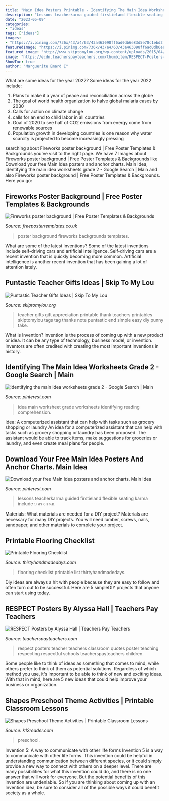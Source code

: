 ```yaml
---
title: "Main Idea Posters Printable - Identifying The Main Idea Worksheets Grade 2"
description: "Lessons teacherkarma guided firstieland flexible seating karma include บ อร อก นท"
date: "2023-05-09"
categories:
- "ideas"
tags: ["ideas"]
images:
- "https://i.pinimg.com/736x/43/a4/63/43a463098ff6ad0db6e83d5e78c1ebd2.jpg"
featuredImage: "https://i.pinimg.com/736x/43/a4/63/43a463098ff6ad0db6e83d5e78c1ebd2.jpg"
featured_image: "http://www.skiptomylou.org/wp-content/uploads/2015/04/Printable-Teacher-Appreciation-Gift-Tags1-1.jpg"
image: "https://ecdn.teacherspayteachers.com/thumbitem/RESPECT-Posters-046482800-1380933840-1500876016/original-910693-1.jpg"
ShowToc: true
author: "Marguerite Emard I"
---
```



What are some ideas for the year 2022?
Some ideas for the year 2022 include:
1. Plans to make it a year of peace and reconciliation across the globe 
2. The goal of world health organization to halve global malaria cases by 2030 
3. Calls for action on climate change 
4. calls for an end to child labor in all countries 
5. Goal of 2020 to see half of CO2 emissions from energy come from renewable sources 
6. Population growth in developing countries is one reason why water scarcity is projected to become increasingly pressing 

	

		
searching about Fireworks poster background | Free Poster Templates &amp; Backgrounds you've visit to the right page. We have 7 Images about Fireworks poster background | Free Poster Templates &amp; Backgrounds like Download your free Main Idea posters and anchor charts. Main Idea, identifying the main idea worksheets grade 2 - Google Search | Main and also Fireworks poster background | Free Poster Templates &amp; Backgrounds. Here you go:
		
    
## Fireworks Poster Background | Free Poster Templates &amp; Backgrounds

<img loading=lazy src="http://www.freepostertemplates.co.uk/wp-content/previews/poster-background-fireworks.jpg" onerror="this.onerror=null;this.src='https://tse3.mm.bing.net/th?id=OIP.THyvBeUldtmaRpEzmrvRgwHaKd&amp;pid=15.1';" alt="Fireworks poster background | Free Poster Templates &amp; Backgrounds">

_Source: freepostertemplates.co.uk_

>poster background fireworks backgrounds templates. 

	

What are some of the latest inventions?
Some of the latest inventions include self-driving cars and artificial intelligence. Self-driving cars are a recent invention that is quickly becoming more common. Artificial intelligence is another recent invention that has been gaining a lot of attention lately.

    
## Puntastic Teacher Gifts Ideas | Skip To My Lou

<img loading=lazy src="http://www.skiptomylou.org/wp-content/uploads/2015/04/Printable-Teacher-Appreciation-Gift-Tags1-1.jpg" onerror="this.onerror=null;this.src='https://tse2.mm.bing.net/th?id=OIP.Cbk-qAgxhnCm7A_vnm_5cwHaLH&amp;pid=15.1';" alt="Puntastic Teacher Gifts Ideas | Skip To My Lou">

_Source: skiptomylou.org_

>teacher gifts gift appreciation printable thank teachers printables skiptomylou tags tag thanks note puntastic end simple easy diy punny take. 

	

What is Invention?
Invention is the process of coming up with a new product or idea. It can be any type of technology, business model, or invention. Inventors are often credited with creating the most important inventions in history.

    
## Identifying The Main Idea Worksheets Grade 2 - Google Search | Main

<img loading=lazy src="https://i.pinimg.com/736x/ca/4f/a2/ca4fa2927b78cb269303771f9b162b1c.jpg" onerror="this.onerror=null;this.src='https://tse1.mm.bing.net/th?id=OIP.WIaDjdvyRfloZq5rgNdnrQHaJ4&amp;pid=15.1';" alt="identifying the main idea worksheets grade 2 - Google Search | Main">

_Source: pinterest.com_

>idea main worksheet grade worksheets identifying reading comprehension. 

	

Idea: A computerized assistant that can help with tasks such as grocery shopping or laundry
An idea for a computerized assistant that can help with tasks such as grocery shopping or laundry has been proposed. The assistant would be able to track items, make suggestions for groceries or laundry, and even create meal plans for people.

    
## Download Your Free Main Idea Posters And Anchor Charts. Main Idea

<img loading=lazy src="https://i.pinimg.com/736x/43/a4/63/43a463098ff6ad0db6e83d5e78c1ebd2.jpg" onerror="this.onerror=null;this.src='https://tse4.mm.bing.net/th?id=OIP.4mnXs6HYhx4dOZJfqG_aSwHaLH&amp;pid=15.1';" alt="Download your free Main Idea posters and anchor charts. Main Idea">

_Source: pinterest.com_

>lessons teacherkarma guided firstieland flexible seating karma include บ อร อก นท. 

	

Materials: What materials are needed for a DIY project?
Materials are necessary for many DIY projects. You will need lumber, screws, nails, sandpaper, and other materials to complete your project.

    
## Printable Flooring Checklist

<img loading=lazy src="http://www.thirtyhandmadedays.com/wp-content/uploads/2014/11/flooringchecklisttextedit.png" onerror="this.onerror=null;this.src='https://tse1.mm.bing.net/th?id=OIP.092qt-gfJDaELhoBxrT9mgHaLI&amp;pid=15.1';" alt="Printable Flooring Checklist">

_Source: thirtyhandmadedays.com_

>flooring checklist printable list thirtyhandmadedays. 

	

Diy ideas are always a hit with people because they are easy to follow and often turn out to be successful. Here are 5 simpleDIY projects that anyone can start using today.

    
## RESPECT Posters By Alyssa Hall | Teachers Pay Teachers

<img loading=lazy src="https://ecdn.teacherspayteachers.com/thumbitem/RESPECT-Posters-046482800-1380933840-1500876016/original-910693-1.jpg" onerror="this.onerror=null;this.src='https://tse2.mm.bing.net/th?id=OIP.G74dNh6NvCfbyfP0TdrCNwAAAA&amp;pid=15.1';" alt="RESPECT Posters by Alyssa Hall | Teachers Pay Teachers">

_Source: teacherspayteachers.com_

>respect posters teacher teachers classroom quotes poster teaching respecting respectful schools teacherspayteachers children. 

	

Some people like to think of ideas as something that comes to mind, while others prefer to think of them as potential solutions. Regardless of which method you use, it's important to be able to think of new and exciting ideas. With that in mind, here are 5 new ideas that could help improve your business or organization.

    
## Shapes Preschool Theme Activities | Printable Classroom Lessons

<img loading=lazy src="https://www.k12reader.com/wp-content/uploads/ShapesThemeActivitiy-225x300.jpg" onerror="this.onerror=null;this.src='https://tse1.mm.bing.net/th?id=OIP.wHCgT3ooDJXyhldpp9hjxAAAAA&amp;pid=15.1';" alt="Shapes Preschool Theme Activities | Printable Classroom Lessons">

_Source: k12reader.com_

>preschool. 

	

Invention 5: A way to communicate with other life forms
Invention 5 is a way to communicate with other life forms. This invention could be helpful in understanding communication between different species, or it could simply provide a new way to connect with others on a deeper level. There are many possibilities for what this invention could do, and there is no one answer that will work for everyone. But the potential benefits of this invention are undeniable. So if you are thinking about coming up with an Invention idea, be sure to consider all of the possible ways it could benefit society as a whole.

